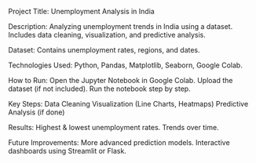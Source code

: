 Project Title: Unemployment Analysis in India

Description:
Analyzing unemployment trends in India using a dataset.
Includes data cleaning, visualization, and predictive analysis.

Dataset:
Contains unemployment rates, regions, and dates.

Technologies Used:
Python, Pandas, Matplotlib, Seaborn, Google Colab.

How to Run:
Open the Jupyter Notebook in Google Colab.
Upload the dataset (if not included).
Run the notebook step by step.

Key Steps:
Data Cleaning
Visualization (Line Charts, Heatmaps)
Predictive Analysis (if done)

Results:
Highest & lowest unemployment rates.
Trends over time.

Future Improvements:
More advanced prediction models.
Interactive dashboards using Streamlit or Flask.
